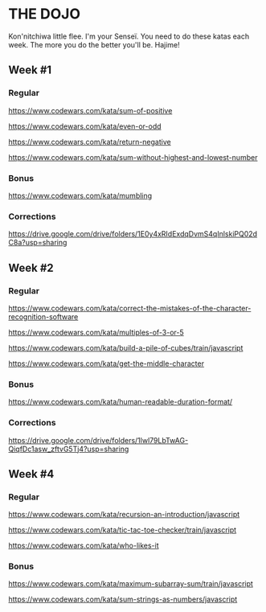 # THE DOJO

Kon'nitchiwa little flee. 
I'm your Senseï.
You need to do these katas each week.
The more you do the better you'll be.
Hajime!

## Week #1
### Regular

https://www.codewars.com/kata/sum-of-positive

https://www.codewars.com/kata/even-or-odd

https://www.codewars.com/kata/return-negative

https://www.codewars.com/kata/sum-without-highest-and-lowest-number

### Bonus
https://www.codewars.com/kata/mumbling



### Corrections
https://drive.google.com/drive/folders/1E0y4xRIdExdqDvmS4qInlskiPQ02dC8a?usp=sharing

## Week #2
### Regular
https://www.codewars.com/kata/correct-the-mistakes-of-the-character-recognition-software

https://www.codewars.com/kata/multiples-of-3-or-5

https://www.codewars.com/kata/build-a-pile-of-cubes/train/javascript

https://www.codewars.com/kata/get-the-middle-character

### Bonus
https://www.codewars.com/kata/human-readable-duration-format/


### Corrections
https://drive.google.com/drive/folders/1lwl79LbTwAG-QiqfDc1asw_zftvG5Tj4?usp=sharing



## Week #4
### Regular
https://www.codewars.com/kata/recursion-an-introduction/javascript

https://www.codewars.com/kata/tic-tac-toe-checker/train/javascript

https://www.codewars.com/kata/who-likes-it

### Bonus
https://www.codewars.com/kata/maximum-subarray-sum/train/javascript

https://www.codewars.com/kata/sum-strings-as-numbers/javascript


<!-- 
### Corrections
https://drive.google.com/open?id=18CHeSm6_dpToegxWRp4qBlPw047O1EPg
-->


